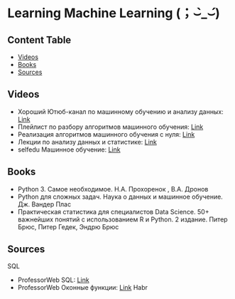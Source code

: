 # Learning Machine Learning (；⌣̀_⌣́)

## Content Table
- [Videos](#videos)
- [Books](#books)
- [Sources](#sources)

## Videos
* Хороший Ютюб-канал по машинному обучению и анализу данных: [Link](https://www.youtube.com/@machine_learrrning/videos)
* Плейлист по разбору алгоритмов машинного обучения: [Link](https://www.youtube.com/playlist?list=PLzwBbXU6LkXXVbJbMZHgu6JJ8LK5ETEeX)
* Реализация алгоритмов машинного обучения с нуля: [Link](https://www.youtube.com/@mlpython1089/videos)
* Лекции по анализу данных и статистике: [Link](https://www.youtube.com/playlist?list=PLlb7e2G7aSpRb95_Wi7lZ-zA6fOjV3_l7)
* selfedu Машинное обучение: [Link](https://www.youtube.com/playlist?list=PLA0M1Bcd0w8zxDIDOTQHsX68MCDOAJDtj)

## Books
* Python 3. Самое необходимое. Н.А. Прохоренок , В.А. Дронов
* Python для сложных задач. Наука о данных и машинное обучение. Дж. Вандер Плас
* Практическая статистика для специалистов Data Science. 50+ важнейших понятий с использованием R и Python. 2 издание. Питер Брюс, Питер Гедек, Эндрю Брюс

## Sources
SQL
* ProfessorWeb SQL: [Link](https://professorweb.ru/my/sql-server/2012/level1/)
* ProfessorWeb Оконные функции: [Link](https://professorweb.ru/my/sql-server/window-functions/level1/)
Habr